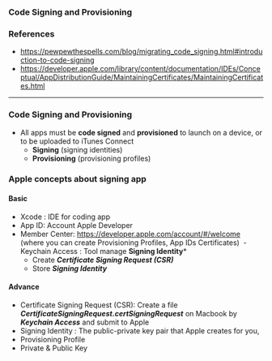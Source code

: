 ### Code Signing and Provisioning
### References
  - https://pewpewthespells.com/blog/migrating_code_signing.html#introduction-to-code-signing
  - https://developer.apple.com/library/content/documentation/IDEs/Conceptual/AppDistributionGuide/MaintainingCertificates/MaintainingCertificates.html


-------------------------------------------

### Code Signing and Provisioning
  - All apps must be **code signed** and **provisioned** to launch on a device, or to be uploaded to iTunes Connect
    - **Signing** (signing identities)
    - **Provisioning** (provisioning profiles)
### Apple concepts about signing app

#### Basic
  - Xcode : IDE for coding app
  - App ID: Account Apple Developer
  - Member Center: https://developer.apple.com/account/#/welcome (where you can create Provisioning Profiles, App IDs Certificates)
  - Keychain Access : Tool manage **Signing Identity***
    - Create ***Certificate Signing Request (CSR)***
    - Store ***Signing Identity***
  
#### Advance
  - Certificate Signing Request (CSR): Create a file ***CertificateSigningRequest.certSigningRequest*** on Macbook by ***Keychain Access*** and submit to Apple
  - Signing Identity : The public-private key pair that Apple creates for you, 
  - Provisioning Profile
  - Private & Public Key

